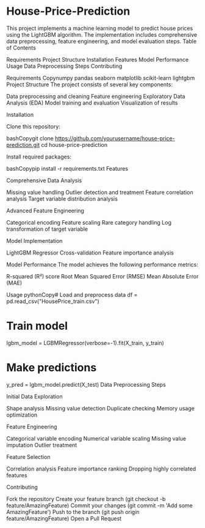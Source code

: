 # House-Price-Prediction

This project implements a machine learning model to predict house prices using the LightGBM algorithm. The implementation includes comprehensive data preprocessing, feature engineering, and model evaluation steps.
Table of Contents

Requirements
Project Structure
Installation
Features
Model Performance
Usage
Data Preprocessing Steps
Contributing

Requirements
Copynumpy
pandas
seaborn
matplotlib
scikit-learn
lightgbm
Project Structure
The project consists of several key components:

Data preprocessing and cleaning
Feature engineering
Exploratory Data Analysis (EDA)
Model training and evaluation
Visualization of results

Installation

Clone this repository:

bashCopygit clone https://github.com/yourusername/house-price-prediction.git
cd house-price-prediction

Install required packages:

bashCopypip install -r requirements.txt
Features

Comprehensive Data Analysis

Missing value handling
Outlier detection and treatment
Feature correlation analysis
Target variable distribution analysis


Advanced Feature Engineering

Categorical encoding
Feature scaling
Rare category handling
Log transformation of target variable


Model Implementation

LightGBM Regressor
Cross-validation
Feature importance analysis



Model Performance
The model achieves the following performance metrics:

R-squared (R²) score
Root Mean Squared Error (RMSE)
Mean Absolute Error (MAE)

Usage
pythonCopy# Load and preprocess data
df = pd.read_csv("HousePrice_train.csv")

# Train model
lgbm_model = LGBMRegressor(verbose=-1).fit(X_train, y_train)

# Make predictions
y_pred = lgbm_model.predict(X_test)
Data Preprocessing Steps

Initial Data Exploration

Shape analysis
Missing value detection
Duplicate checking
Memory usage optimization


Feature Engineering

Categorical variable encoding
Numerical variable scaling
Missing value imputation
Outlier treatment


Feature Selection

Correlation analysis
Feature importance ranking
Dropping highly correlated features



Contributing

Fork the repository
Create your feature branch (git checkout -b feature/AmazingFeature)
Commit your changes (git commit -m 'Add some AmazingFeature')
Push to the branch (git push origin feature/AmazingFeature)
Open a Pull Request
